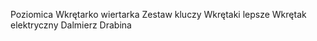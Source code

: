 Poziomica
Wkrętarko wiertarka 
Zestaw kluczy
Wkrętaki lepsze 
Wkrętak elektryczny
Dalmierz 
Drabina 